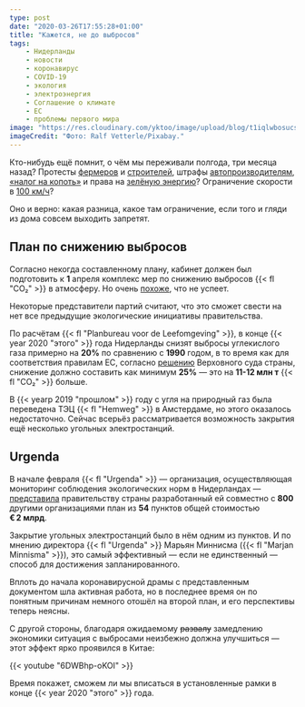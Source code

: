 ```yaml
---
type: post
date: "2020-03-26T17:55:28+01:00"
title: "Кажется, не до выбросов"
tags:
    - Нидерланды
    - новости
    - коронавирус
    - COVID-19
    - экология
    - электроэнергия
    - Соглашение о климате
    - ЕС
    - проблемы первого мира
image: "https://res.cloudinary.com/yktoo/image/upload/blog/t1iqlwbosucsizkzdpsi.jpg"
imageCredit: "Фото: Ralf Vetterle/Pixabay."
---
```


Кто-нибудь ещё помнит, о чём мы переживали полгода, три месяца назад? Протесты [фермеров](0427) и [строителей](0444), штрафы [автопроизводителям](0552), [«налог на копоть»](0494) и права на [зелёную энергию](0541)? Ограничение скорости в [100 км/ч](0676)?

Оно и верно: какая разница, какое там ограничение, если того и гляди из дома совсем выходить запретят.

<!--more-->

## План по снижению выбросов

Согласно некогда составленному плану, кабинет должен был подготовить к **1** апреля комплекс мер по снижению выбросов {{< fl "CO₂" >}} в атмосферу. Но очень [похоже](https://nos.nl/artikel/2328317-mogelijk-uitstel-klimaatmaatregelen-door-coronacrisis.html), что не успеет.

Некоторые представители партий считают, что это сможет свести на нет все предыдущие экологические инициативы правительства.

По расчётам {{< fl "Planbureau voor de Leefomgeving" >}}, в конце {{< year 2020 "этого" >}} года Нидерланды снизят выбросы углекислого газа примерно на **20%** по сравнению с **1990** годом, в то время как для соответствия правилам ЕС, согласно [решению](https://nos.nl/artikel/2315562-hoge-raad-houdt-urgenda-vonnis-in-stand-kabinet-moet-uitstoot-terugdringen.html) Верховного суда страны, снижение должно составить как минимум **25%** — это на **11-12 млн т** {{< fl "CO₂" >}} больше.

В {{< yearp 2019 "прошлом" >}} году с угля на природный газ была переведена ТЭЦ {{< fl "Hemweg" >}} в Амстердаме, но этого оказалось недостаточно. Сейчас всерьёз рассматривается возможность закрытия ещё несколько угольных электростанций.

## Urgenda

В начале февраля {{< fl "Urgenda" >}} — организация, осуществляющая мониторинг соблюдения экологических норм в Нидерландах — [представила](https://www.urgenda.nl/54puntenplan-regering-nu-aan-zet/) правительству страны разработанный ей совместно с **800** другими организациями план из **54** пунктов общей стоимостью **€ 2 млрд**.

Закрытие угольных электростанций было в нём одним из пунктов. И по мнению директора {{< fl "Urgenda" >}} Марьян Миннисма ({{< fl "Marjan Minnisma" >}}), это самый эффективный — если не единственный — способ для достижения запланированного.

Вплоть до начала коронавирусной драмы с представленным документом шла активная работа, но в последнее время он по понятным причинам немного отошёл на второй план, и его перспективы теперь неясны.

С другой стороны, благодаря ожидаемому ~~развалу~~ замедлению экономики ситуация с выбросами неизбежно должна улучшиться — этот эффект ярко проявился в Китае:

{{< youtube "6DWBhp-oKOI" >}}

Время покажет, сможем ли мы вписаться в установленные рамки в конце {{< year 2020 "этого" >}} года.
